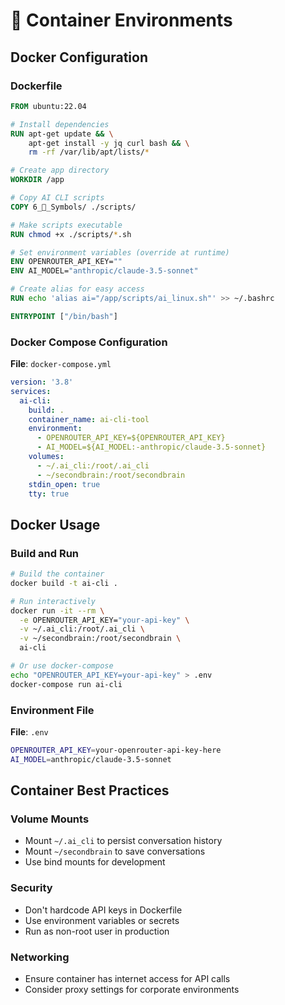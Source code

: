 # 🐳 Container Environments

## Docker Configuration

### Dockerfile
```dockerfile
FROM ubuntu:22.04

# Install dependencies
RUN apt-get update && \
    apt-get install -y jq curl bash && \
    rm -rf /var/lib/apt/lists/*

# Create app directory
WORKDIR /app

# Copy AI CLI scripts
COPY 6_🔣_Symbols/ ./scripts/

# Make scripts executable
RUN chmod +x ./scripts/*.sh

# Set environment variables (override at runtime)
ENV OPENROUTER_API_KEY=""
ENV AI_MODEL="anthropic/claude-3.5-sonnet"

# Create alias for easy access
RUN echo 'alias ai="/app/scripts/ai_linux.sh"' >> ~/.bashrc

ENTRYPOINT ["/bin/bash"]
```

### Docker Compose Configuration
**File**: `docker-compose.yml`
```yaml
version: '3.8'
services:
  ai-cli:
    build: .
    container_name: ai-cli-tool
    environment:
      - OPENROUTER_API_KEY=${OPENROUTER_API_KEY}
      - AI_MODEL=${AI_MODEL:-anthropic/claude-3.5-sonnet}
    volumes:
      - ~/.ai_cli:/root/.ai_cli
      - ~/secondbrain:/root/secondbrain
    stdin_open: true
    tty: true
```

## Docker Usage

### Build and Run
```bash
# Build the container
docker build -t ai-cli .

# Run interactively
docker run -it --rm \
  -e OPENROUTER_API_KEY="your-api-key" \
  -v ~/.ai_cli:/root/.ai_cli \
  -v ~/secondbrain:/root/secondbrain \
  ai-cli

# Or use docker-compose
echo "OPENROUTER_API_KEY=your-api-key" > .env
docker-compose run ai-cli
```

### Environment File
**File**: `.env`
```bash
OPENROUTER_API_KEY=your-openrouter-api-key-here
AI_MODEL=anthropic/claude-3.5-sonnet
```

## Container Best Practices

### Volume Mounts
- Mount `~/.ai_cli` to persist conversation history
- Mount `~/secondbrain` to save conversations
- Use bind mounts for development

### Security
- Don't hardcode API keys in Dockerfile
- Use environment variables or secrets
- Run as non-root user in production

### Networking
- Ensure container has internet access for API calls
- Consider proxy settings for corporate environments